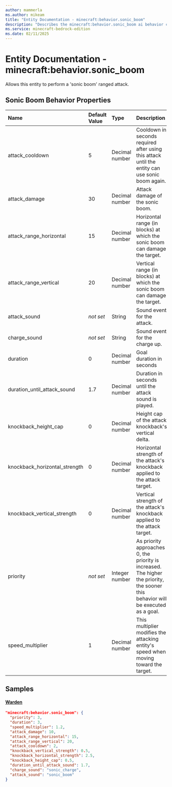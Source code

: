 ```yaml
---
author: mammerla
ms.author: mikeam
title: "Entity Documentation - minecraft:behavior.sonic_boom"
description: "Describes the minecraft:behavior.sonic_boom ai behavior component"
ms.service: minecraft-bedrock-edition
ms.date: 02/11/2025 
---
```


# Entity Documentation - minecraft:behavior.sonic_boom

Allows this entity to perform a 'sonic boom' ranged attack.


## Sonic Boom Behavior Properties

|Name       |Default Value |Type |Description |Example Values |
|:----------|:-------------|:----|:-----------|:------------- |
| attack_cooldown | 5 | Decimal number | Cooldown in seconds required after using this attack until the entity can use sonic boom again. | Warden: `2` | 
| attack_damage | 30 | Decimal number | Attack damage of the sonic boom. | Warden: `10` | 
| attack_range_horizontal | 15 | Decimal number | Horizontal range (in blocks) at which the sonic boom can damage the target. | Warden: `15` | 
| attack_range_vertical | 20 | Decimal number | Vertical range (in blocks) at which the sonic boom can damage the target. | Warden: `20` | 
| attack_sound | *not set* | String | Sound event for the attack. | Warden: `"sonic_boom"` | 
| charge_sound | *not set* | String | Sound event for the charge up. | Warden: `"sonic_charge"` | 
| duration | 0 | Decimal number | Goal duration in seconds | Warden: `3` | 
| duration_until_attack_sound | 1.7 | Decimal number | Duration in seconds until the attack sound is played. | Warden: `1.7` | 
| knockback_height_cap | 0 | Decimal number | Height cap of the attack knockback's vertical delta. | Warden: `0.5` | 
| knockback_horizontal_strength | 0 | Decimal number | Horizontal strength of the attack's knockback applied to the attack target. | Warden: `2.5` | 
| knockback_vertical_strength | 0 | Decimal number | Vertical strength of the attack's knockback applied to the attack target. | Warden: `0.5` | 
| priority | *not set* | Integer number | As priority approaches 0, the priority is increased. The higher the priority, the sooner this behavior will be executed as a goal. | Warden: `3` | 
| speed_multiplier | 1 | Decimal number | This multiplier modifies the attacking entity's speed when moving toward the target. | Warden: `1.2` | 

## Samples

#### [Warden](https://github.com/Mojang/bedrock-samples/tree/preview/behavior_pack/entities/warden.json)


```json
"minecraft:behavior.sonic_boom": {
  "priority": 3,
  "duration": 3,
  "speed_multiplier": 1.2,
  "attack_damage": 10,
  "attack_range_horizontal": 15,
  "attack_range_vertical": 20,
  "attack_cooldown": 2,
  "knockback_vertical_strength": 0.5,
  "knockback_horizontal_strength": 2.5,
  "knockback_height_cap": 0.5,
  "duration_until_attack_sound": 1.7,
  "charge_sound": "sonic_charge",
  "attack_sound": "sonic_boom"
}
```
